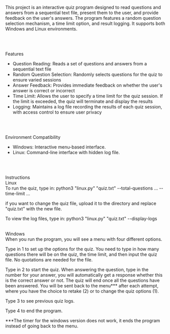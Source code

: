 This project is an interactive quiz program designed to read questions and answers from a sequential text file, present them to the user, and provide feedback on the user's answers. The program features a random question selection mechanism, a time limit option, and result logging. It supports both Windows and Linux environments.

</br >
</br >

Features
- Question Reading: Reads a set of questions and answers from a sequential text file
- Random Question Selection: Randomly selects questions for the quiz to ensure varied sessions
- Answer Feedback: Provides immediate feedback on whether the user's answer is correct or incorrect
- Time Limit: Allows the user to specify a time limit for the quiz session. If the limit is exceeded, the quiz will terminate and display the results
- Logging: Maintains a log file recording the results of each quiz session, with access control to ensure user privacy

</br >
</br >

Environment Compatibility
- Windows: Interactive menu-based interface.
- Linux: Command-line interface with hidden log file.

</br >
</br >

Instructions
</br >
Linux
</br >
To run the quiz, type in:
python3 "linux.py" "quiz.txt" --total-questions ... --time-limit ...

if you want to change the quiz file, upload it to the directory and replace "quiz.txt" with the new file.

To view the log files, type in:
python3 "linux.py" "quiz.txt" --display-logs

</br >
Windows
</br >  
When you run the program, you will see a menu with four different options. 

Type in 1 to set up the options for the quiz. You need to type in how many questions there will be on the quiz, the time limit, and then input the quiz file. No quotations are needed for the file.

Type in 2 to start the quiz. When answering the question, type in the number for your answer, you will automatically get a response whether this is the correct answer or not. The quiz will end once all the questions have been answered. You will be sent back to the menu*** after each attempt, where you have the choice to retake (2) or to change the quiz options (1).

Type 3 to see previous quiz logs.

Type 4 to end the program.

***The timer for the windows version does not work, it ends the program instead of going back to the menu.

